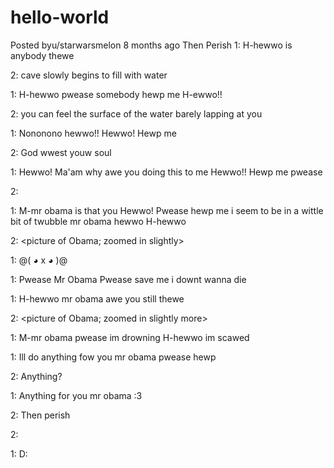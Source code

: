 # hello-world



Posted byu/starwarsmelon
8 months ago
Then Perish
1: H-hewwo is anybody thewe

2: cave slowly begins to fill with water

1: H-hewwo pwease somebody hewp me H-ewwo!!

2: you can feel the surface of the water barely lapping at you

1: Nononono hewwo!! Hewwo! Hewp me

2: God wwest youw soul

1: Hewwo! Ma'am why awe you doing this to me Hewwo!! Hewp me pwease

2: <picture of Obama>

1: M-mr obama is that you Hewwo! Pwease hewp me i seem to be in a wittle bit of twubble mr obama hewwo H-hewwo

2: <picture of Obama; zoomed in slightly>

1: @( ◕ x ◕ )@

1: Pwease Mr Obama Pwease save me i downt wanna die

1: H-hewwo mr obama awe you still thewe

2: <picture of Obama; zoomed in slightly more>

1: M-mr obama pwease im drowning H-hewwo im scawed

1: Ill do anything fow you mr obama pwease hewp

2: Anything?

1: Anything for you mr obama :3

2: Then perish

2: <picture of Obama zoomed on his eyes with a red tint>

1: D:

